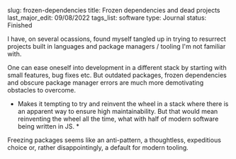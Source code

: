 slug: frozen-dependencies 
title: Frozen dependencies and dead projects
last_major_edit: 09/08/2022
tags_list: software
type: Journal
status: Finished

I have, on several ocassions, found myself tangled up in trying to resurrect projects built in languages and package managers / tooling I'm not familiar with.

One can ease oneself into development in a different stack by starting with
small features, bug fixes etc. But outdated packages, frozen dependencies and
obscure package manager errors are much more demotivating obstacles to
overcome.
* Makes it tempting to try and reinvent the wheel in a stack where there is an
  apparent way to ensure high maintainability. But that would mean reinventing
  the wheel all the time, what with half of modern software being written in JS.
  *

Freezing packages seems like an anti-pattern, a thoughtless, expeditious
choice or, rather disappointingly, a default for modern tooling.
